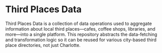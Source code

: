 # Third Places Data

Third Places Data is a collection of data operations used to aggregate information about local third places—cafes, coffee shops, libraries, and more—into a single platform. This repository abstracts the data-fetching and transformation logic so it can be reused for various city-based third place directories, not just Charlotte.